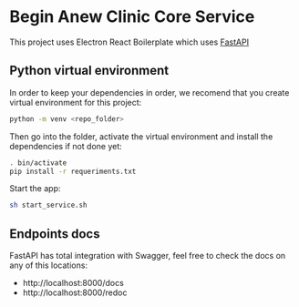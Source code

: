 # Begin Anew Clinic Core Service

<p>
  This project uses Electron React Boilerplate which uses <a href="https://fastapi.tiangolo.com/">FastAPI</a>
</p>

## Python virtual environment

In order to keep your dependencies in order, we recomend that you create virtual environment for this project:


```bash
python -m venv <repo_folder>
```

Then go into the folder, activate the virtual environment and install the dependencies if not done yet:

```bash
. bin/activate
pip install -r requeriments.txt
```

Start the app:

```bash
sh start_service.sh
```

## Endpoints docs

FastAPI has total integration with Swagger, feel free to check the docs on any of this locations:

- http://localhost:8000/docs
- http://localhost:8000/redoc
